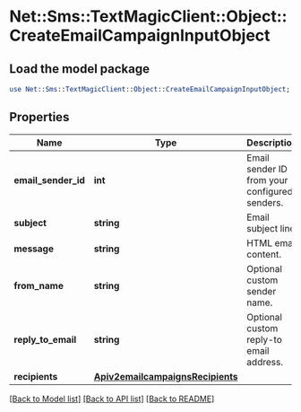 # Net::Sms::TextMagicClient::Object::CreateEmailCampaignInputObject

## Load the model package
```perl
use Net::Sms::TextMagicClient::Object::CreateEmailCampaignInputObject;
```

## Properties
Name | Type | Description | Notes
------------ | ------------- | ------------- | -------------
**email_sender_id** | **int** | Email sender ID from your configured senders. | [optional] 
**subject** | **string** | Email subject line. | [optional] 
**message** | **string** | HTML email content. | [optional] 
**from_name** | **string** | Optional custom sender name. | [optional] 
**reply_to_email** | **string** | Optional custom reply-to email address. | [optional] 
**recipients** | [**Apiv2emailcampaignsRecipients**](Apiv2emailcampaignsRecipients.md) |  | [optional] 

[[Back to Model list]](../README.md#documentation-for-models) [[Back to API list]](../README.md#documentation-for-api-endpoints) [[Back to README]](../README.md)


